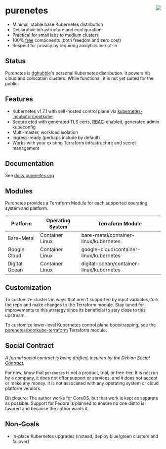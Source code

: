 # purenetes <img align="right" src="https://storage.googleapis.com/dghubble/spin.png">

* Minimal, stable base Kubernetes distribution
* Declarative infrastructure and configuration
* Practical for small labs to medium clusters
* 100% [free](https://www.debian.org/intro/free) components (both freedom and zero cost)
* Respect for privacy by requiring analytics be opt-in

## Status

Purenetes is [dghubble](https://twitter.com/dghubble)'s personal Kubernetes distribution. It powers his cloud and colocation clusters. While functional, it is not yet suited for the public.

## Features

* Kubernetes v1.7.1 with self-hosted control plane via [kubernetes-incubator/bootkube](https://github.com/kubernetes-incubator/bootkube)
* Secure etcd with generated TLS certs, [RBAC](https://kubernetes.io/docs/admin/authorization/rbac/)-enabled, generated admin kubeconfig
* Multi-master, workload isolation
* Ingress-ready (perhaps include by default)
* Works with your existing Terraform infrastructure and secret management

## Documentation

See [docs.purenetes.org](https://docs.purenetes.org)

## Modules

Purenetes provides a Terraform Module for each supported operating system and platform.

| Platform      | Operating System | Terraform Module |
|---------------|------------------|------------------|
| Bare-Metal    | Container Linux  | bare-metal/container-linux/kubernetes |
| Google Cloud  | Container Linux  | google-cloud/container-linux/kubernetes |
| Digital Ocean | Container Linux  | digital-ocean/container-linux/kubernetes |

## Customization

To customize clusters in ways that aren't supported by input variables, fork the repo and make changes to the Terraform module. Stay tuned for improvements to this strategy since its beneficial to stay close to this upstream.

To customize lower-level Kubernetes control plane bootstrapping, see the [purenetes/bootkube-terraform](https://github.com/purenetes/bootkube-terraform) Terraform module.

## Social Contract

*A formal social contract is being drafted, inspired by the Debian [Social Contract](https://www.debian.org/social_contract).*

For now, know that `purenetes` is not a product, trial, or free-tier. It is not run by a company, it does not offer support or services, and it does not accept or make any money. It is not associated with any operating system or cloud platform vendors.

Disclosure: The author works for CoreOS, but that work is kept as separate as possible. Support for Fedora is planned to ensure no one distro is favored and because the author wants it.

## Non-Goals

* In-place Kubernetes upgrades (instead, deploy blue/green clusters and failover)
